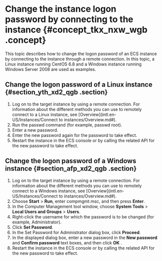 # Change the instance logon password by connecting to the instance {#concept_tkx_nxw_wgb .concept}

This topic describes how to change the logon password of an ECS instance by connecting to the instance through a remote connection. In this topic, a Linux instance running CentOS 6.8 and a Windows instance running Windows Server 2008 are used as examples.

## Change the logon password of a Linux instance {#section_yth_xd2_qgb .section}

1.  Log on to the target instance by using a remote connection. For information about the different methods you can use to remotely connect to a Linux instance, see [Overview](intl.en-US/Instances/Connect to instances/Overview.md#).
2.  Run the passwd command \(for example, passwd root\).
3.  Enter a new password.
4.  Enter the new password again for the password to take effect.
5.  Restart the instance in the ECS console or by calling the related API for the new password to take effect.

## Change the logon password of a Windows instance {#section_afp_xd2_qgb .section}

1.  Log on to the target instance by using a remote connection. For information about the different methods you can use to remotely connect to a Windows instance, see [Overview](intl.en-US/Instances/Connect to instances/Overview.md#).
2.  Choose **Start** \> **Run**, enter compmgmt.msc, and then press **Enter**.
3.  In the Computer Management tool window, choose **System Tools** \> **Local Users and Groups** \> **Users**.
4.  Right-click the username for which the password is to be changed \(for example, Administrator\).
5.  Click **Set Password**.
6.  In the Set Password for Administrator dialog box, click **Proceed**.
7.  In the displayed dialog box, enter a new password in the **New password** and **Confirm password** text boxes, and then click **OK** .
8.  Restart the instance in the ECS console or by calling the related API for the new password to take effect.

